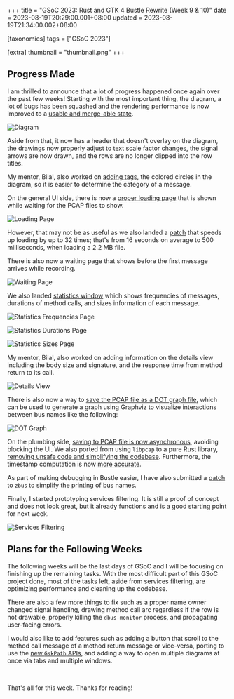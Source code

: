 +++
title = "GSoC 2023: Rust and GTK 4 Bustle Rewrite (Week 9 & 10)"
date = 2023-08-19T20:29:00.001+08:00
updated = 2023-08-19T21:34:00.002+08:00

[taxonomies]
tags = ["GSoC 2023"]

[extra]
thumbnail = "thumbnail.png"
+++

## Progress Made

I am thrilled to announce that a lot of progress happened once again over the past few weeks! Starting with the most important thing, the diagram, a lot of bugs has been squashed and the rendering performance is now improved to a [usable and merge-able state](https://gitlab.gnome.org/msandova/bustle/-/merge_requests/34).<!-- more -->

![Diagram](diagram.gif)

Aside from that, it now has a header that doesn't overlay on the diagram, the drawings now properly adjust to text scale factor changes, the signal arrows are now drawn, and the rows are no longer clipped into the row titles.

My mentor, Bilal, also worked on [adding tags](https://gitlab.gnome.org/msandova/bustle/-/merge_requests/45), the colored circles in the diagram, so it is easier to determine the category of a message.

On the general UI side, there is now a [proper loading page](https://gitlab.gnome.org/msandova/bustle/-/merge_requests/30) that is shown while waiting for the PCAP files to show.

![Loading Page](loading-page.png)

However, that may not be as useful as we also landed a [patch](https://gitlab.gnome.org/msandova/bustle/-/commit/d3d29c4c7becb42c33e789287ce467cf0e02ae32) that speeds up loading by up to 32 times; that's from 16 seconds on average to 500 milliseconds, when loading a 2.2 MB file.

There is also now a waiting page that shows before the first message arrives while recording.

![Waiting Page](waiting-page.png)

We also landed [statistics window](https://gitlab.gnome.org/msandova/bustle/-/merge_requests/20) which shows frequencies of messages, durations of method calls, and sizes information of each message.

![Statistics Frequencies Page](statistics-frequencies-page.png)

![Statistics Durations Page](statistics-durations-page.png)

![Statistics Sizes Page](statistics-sizes-page.png)

My mentor, Bilal, also worked on adding information on the details view including the body size and signature, and the response time from method return to its call.

![Details View](details-view.png)

There is also now a way to [save the PCAP file as a DOT graph file](https://gitlab.gnome.org/msandova/bustle/-/merge_requests/28), which can be used to generate a graph using Graphviz to visualize interactions between bus names like the following:

![DOT Graph](dot-graph.png)

On the plumbing side, [saving to PCAP file is now asynchronous](https://gitlab.gnome.org/msandova/bustle/-/commit/ba0c05b2a10a5d48f245a61176242a1f2d8175ce), avoiding blocking the UI. We also ported from using `libpcap` to a pure Rust library, [removing unsafe code and simplifying the codebase](https://gitlab.gnome.org/msandova/bustle/-/commit/a43a8f481d7dc8bd7d430eba50bfdf04a11efccb). Furthermore, the timestamp computation is now [more accurate](https://gitlab.gnome.org/msandova/bustle/-/commit/d603ecbc151dfa341a9d500ed7cd37b7292a13c3).

As part of making debugging in Bustle easier, I have also submitted a [patch](https://github.com/dbus2/zbus/pull/450) to `zbus` to simplify the printing of bus names.

Finally, I started prototyping services filtering. It is still a proof of concept and does not look great, but it already functions and is a good starting point for next week.

![Services Filtering](services-filtering.png)

## Plans for the Following Weeks

The following weeks will be the last days of GSoC and I will be focusing on finishing up the remaining tasks. With the most difficult part of this GSoC project done, most of the tasks left, aside from services filtering, are optimizing performance and cleaning up the codebase.

There are also a few more things to fix such as a proper name owner changed signal handling, drawing method call arc regardless if the row is not drawable, properly killing the `dbus-monitor` process, and propagating user-facing errors.

I would also like to add features such as adding a button that scroll to the method call message of a method return message or vice-versa, porting to use the [new `GskPath` APIs](https://docs.gtk.org/gsk4/struct.Path.html), and adding a way to open multiple diagrams at once via tabs and multiple windows.

<br>

That's all for this week. Thanks for reading!

